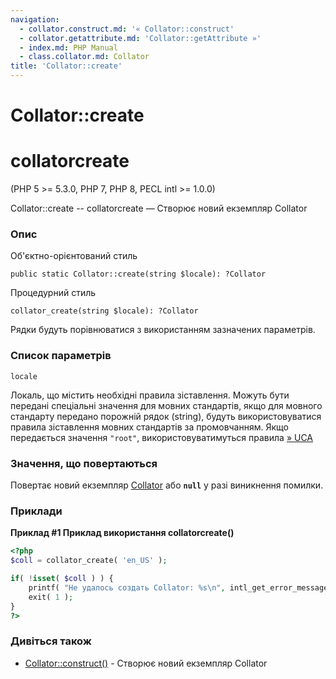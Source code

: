 ```yaml
---
navigation:
  - collator.construct.md: '« Collator::construct'
  - collator.getattribute.md: 'Collator::getAttribute »'
  - index.md: PHP Manual
  - class.collator.md: Collator
title: 'Collator::create'
---
```

# Collator::create

# collatorcreate

(PHP 5 >= 5.3.0, PHP 7, PHP 8, PECL intl >= 1.0.0)

Collator::create -- collatorcreate — Створює новий екземпляр Collator

### Опис

Об'єктно-орієнтований стиль

```methodsynopsis
public static Collator::create(string $locale): ?Collator
```

Процедурний стиль

```methodsynopsis
collator_create(string $locale): ?Collator
```

Рядки будуть порівнюватися з використанням зазначених параметрів.

### Список параметрів

`locale`

Локаль, що містить необхідні правила зіставлення. Можуть бути передані спеціальні значення для мовних стандартів, якщо для мовного стандарту передано порожній рядок (string), будуть використовуватися правила зіставлення мовних стандартів за промовчанням. Якщо передається значення `"root"`, використовуватимуться правила [» UCA](http://www.unicode.org/reports/tr10/)

### Значення, що повертаються

Повертає новий екземпляр [Collator](class.collator.md) або **`null`** у разі виникнення помилки.

### Приклади

**Приклад #1 Приклад використання **collatorcreate()****

```php
<?php
$coll = collator_create( 'en_US' );

if( !isset( $coll ) ) {
    printf( "Не удалось создать Collator: %s\n", intl_get_error_message() );
    exit( 1 );
}
?>
```

### Дивіться також

-   [Collator::construct()](collator.construct.md) - Створює новий екземпляр Collator
